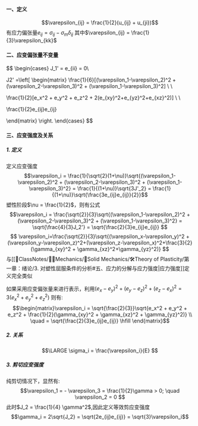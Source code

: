 #### 一、定义
$$\varepsilon_{ij} = \frac{1}{2}(u_{ij} + u_{ji})$$
有应力偏张量$e_{ij} = \sigma_{ij}- \sigma_m \delta_{ij}$
其中$\varepsilon_{ij} = \frac{1}{3}\varepsilon_{kk}$

#### 二、应变偏张量不变量

$$ \begin{cases}
J_1' = e_{ii} = 0\\

J2' =\left[ \begin{matrix}
\frac{1}{6}[(\varepsilon_1-\varepsilon_2)^2 + (\varepsilon_2-\varepsilon_3)^2 + (\varepsilon_1-\varepsilon_3)^2] \\ \\

\frac{1}{2}[e_x^2 + e_y^2 + e_z^2 + 2(e_{xy}^2+e_{yz}^2+e_{xz}^2)] \\ \\

\frac{1}{2}e_{ij}e_{ij}

\end{matrix} \right.
\end{cases}
$$
#### 三、应变强度及关系

##### 1. 定义
定义应变强度
$$\varepsilon_i = \frac{1}{\sqrt{2}(1+\nu)}\sqrt{(\varepsilon_1-\varepsilon_2)^2 + (\varepsilon_2-\varepsilon_3)^2 + (\varepsilon_1-\varepsilon_3)^2} = \frac{1}{(1+\nu)}\sqrt{3J'_2} = \frac{1}{(1+\nu)}\sqrt{\frac{3e_{ij}e_{ij}}{2}}$$
塑性阶段$\nu = \frac{1}{2}$，则有公式
$$\varepsilon_i = \frac{\sqrt{2}}{3}\sqrt{(\varepsilon_1-\varepsilon_2)^2 + (\varepsilon_2-\varepsilon_3)^2 + (\varepsilon_1-\varepsilon_3)^2}
 = \sqrt{\frac{4}{3}J_2'} = \sqrt{\frac{2}{3}e_{ij}e_{ij}}
$$
$$ \varepsilon_i=\frac{\sqrt{2}}{3}\sqrt{(\varepsilon_x-\varepsilon_y)^2 + (\varepsilon_y-\varepsilon_z)^2+(\varepsilon_z-\varepsilon_x)^2+\frac{3}{2}(\gamma_{xy}^2 + \gamma_{xz}^2+\gamma_{yz}^2)} $$
与[[📘ClassNotes/👨‍🔧Mechanics/🕋Solid Mechanics/🛠️Theory of Plasticity/第一章：绪论/3. 对塑性屈服条件的分析#五、应力的分解与应力强度|应力强度]]定义完全类似

如果采用应变偏张量来进行表示，利用$(e_x-e_y)^2 + (e_y-e_z)^2 + (e_z - e_x)^2 = 3(e_x^2 + e_y^2 + e_z^2)$
则有:
$$\begin{matrix}\varepsilon_i = \sqrt{\frac{2}{3}}\sqrt{e_x^2 + e_y^2 + e_z^2 + \frac{1}{2}(\gamma_{xy}^2 + \gamma_{xz}^2 + \gamma_{yz}^2)} \\
\quad = \sqrt{\frac{2}{3}e_{ij}e_{ij}} \hfill
\end{matrix}$$

##### 2. 关系
$$\LARGE \sigma_i = \frac{\varepsilon_i}{E} $$
##### 3. 剪切应变强度

纯剪切情况下，显然有:
$$\varepsilon_1 = - \varepsilon_3 = \frac{1}{2}\gamma > 0; \quad \varepsilon_2 = 0 $$
此时$J_2 = \frac{1}{4} \gamma^2$,因此定义等效剪应变强度
$$\gamma_i = 2\sqrt{J_2} = \sqrt{2e_{ij}e_{ij}} = \sqrt{3}\varepsilon_i$$